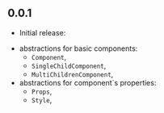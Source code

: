 ## 0.0.1

* Initial release:

- abstractions for basic components:
  - `Component`,
  - `SingleChildComponent`,
  - `MultiChildrenComponent`,
- abstractions for component`s properties:
  - `Props`,
  - `Style`,